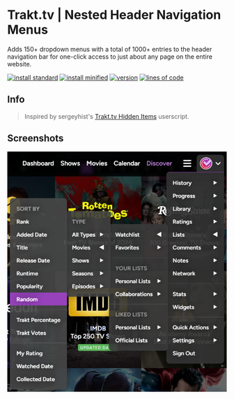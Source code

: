 # Trakt.tv | Nested Header Navigation Menus
Adds 150+ dropdown menus with a total of 1000+ entries to the header navigation bar for one-click access to just about any page on the entire website.

[![install standard](https://img.shields.io/badge/install-standard-006400)](https://raw.githubusercontent.com/Fenn3c401/Trakt.tv-Userscript-Collection/main/userscripts/dist/txw82860.user.js) [![install minified](https://img.shields.io/badge/install-minified-64962a)](https://raw.githubusercontent.com/Fenn3c401/Trakt.tv-Userscript-Collection/main/userscripts/dist/txw82860.min.user.js) [![version](https://img.shields.io/badge/version-1.0.5-blue)](../../../../blame/main/userscripts/dist/txw82860.user.js) [![lines of code](https://img.shields.io/badge/loc-730-orange)](../../userscripts/dist/txw82860.user.js)

## Info
> Inspired by sergeyhist's [Trakt.tv Hidden Items](https://github.com/sergeyhist/trakt-scripts/blob/main/Legacy/trakt-hidden.user.js) userscript.

## Screenshots
![screenshot](screenshots/txw82860-1.png)